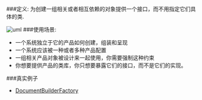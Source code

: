 ###定义:
为创建一组相关或者相互依赖的对象提供一个接口，而不用指定它们具体的类.

![uml]()
###使用场景:
* 一个系统独立于它的产品如何创建，组装和呈现
* 一个系统应该被一种或者多种产品配置
* 一组相关产品对象被设计来一起使用，你需要强制这种约束
* 你想要提供产品的类库，你只想要暴露它们的接口，而不是它们的实现。

###真实例子
* [DocumentBuilderFactory](http://docs.oracle.com/javase/8/docs/api/javax/xml/parsers/DocumentBuilderFactory.html)